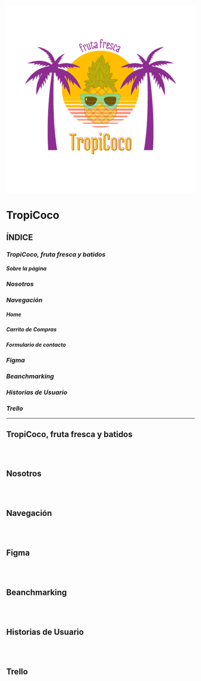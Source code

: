 <p align="center"> 
  <img src="https://github.com/FranSSZZ/tropicoco/blob/main/imgReadme/tropicoco_svg.svg">
</p>

# TropiCoco
## **ÍNDICE**
### _TropiCoco, fruta fresca y batidos_
##### Sobre la página
### _Nosotros_
### _Navegación_
##### Home
##### Carrito de Compras
##### Formulario de contacto
### _Figma_
### _Beanchmarking_
### _Historias de Usuario_
### _Trello_
-----------

## TropiCoco, fruta fresca y batidos
<br><br>
## Nosotros
<br><br>
## Navegación
<br><br>
## Figma
<br><br>
## Beanchmarking
<br><br>
## Historias de Usuario
<br><br>
## Trello
